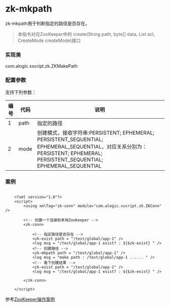 zk-mkpath
=======

zk-mkpath用于判断指定的路径是否存在。

>本指令对应ZooKeeper中的	create(String path, byte[] data, List<ACL> acl, CreateMode createMode)接口

### 实现类

com.alogic.xscript.zk.ZKMakePath

### 配置参数

支持下列参数：

| 编号 | 代码 | 说明 |
| ---- | ---- | ---- |
| 1 | path | 指定的路径 |
| 2 | mode | 创建模式，接收字符串:PERSISTENT; EPHEMERAL; PERSISTENT_SEQUENTIAL; EPHEMERAL_SEQUENTIAL，对应关系分别为：PERSISTENT; EPHEMERAL; PERSISTENT_SEQUENTIAL; EPHEMERAL_SEQUENTIAL |



### 案例

```

	<?xml version="1.0"?>
	<script>
		<using xmlTag="zk-conn" module="com.alogic.xscript.zk.ZKConn" />
		
		<!-- 创建一个连接到本地ZooKeeper -->
		<zk-conn>
		
			<!-- 指定路径是否存在 -->
 			<zk-exist path = "/test/global/app-1" />
 			<log msg = "/test/global/app-1 exist? : ${$zk-exist} " />
 			<!-- 创建路径 -->
 			<zk-mkpath path = "/test/global/app-1" />
 			<log msg = "make path : /test/global/app-1 ...... " />
 			<!-- 看下创建结果 -->
 			<zk-exist path = "/test/global/app-1" />
 			<log msg = "/test/global/app-1 exist? : ${$zk-exist} " />
		
		</zk-conn>
	
	</script>

```


参考[ZooKeeper操作案例](Example.md)